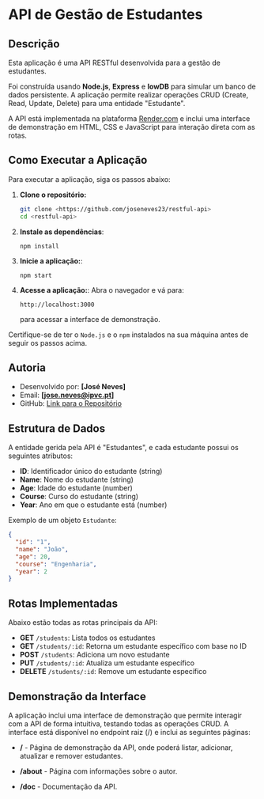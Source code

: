 # API de Gestão de Estudantes

## Descrição

Esta aplicação é uma API RESTful desenvolvida para a gestão de estudantes.

Foi construída usando **Node.js**, **Express** e **lowDB** para simular um banco de dados persistente.
A aplicação permite realizar operações CRUD (Create, Read, Update, Delete) para uma entidade "Estudante".

A API está implementada na plataforma [Render.com](https://restful-api-2bex.onrender.com/) e inclui uma interface de demonstração em HTML, CSS e JavaScript para interação direta com as rotas.

## Como Executar a Aplicação

Para executar a aplicação, siga os passos abaixo:

1. **Clone o repositório:**

   ```sh
   git clone <https://github.com/joseneves23/restful-api>
   cd <restful-api>
   ```

2. **Instale as dependências**:

   `npm install`

3. **Inicie a aplicação:**:

   `npm start`

4. **Acesse a aplicação:**:
   Abra o navegador e vá para:

   `http://localhost:3000`

   para acessar a interface de demonstração.

Certifique-se de ter o `Node.js` e o `npm` instalados na sua máquina antes de seguir os passos acima.

## Autoria

- Desenvolvido por: **[José Neves]**
- Email: **[jose.neves@ipvc.pt]**
- GitHub: [Link para o Repositório](https://github.com/joseneves23/restful-api)

## Estrutura de Dados

A entidade gerida pela API é "Estudantes", e cada estudante possui os seguintes atributos:

- **ID**: Identificador único do estudante (string)
- **Name**: Nome do estudante (string)
- **Age**: Idade do estudante (number)
- **Course**: Curso do estudante (string)
- **Year**: Ano em que o estudante está (number)

Exemplo de um objeto `Estudante`:

```json
{
  "id": "1",
  "name": "João",
  "age": 20,
  "course": "Engenharia",
  "year": 2
}
```

## Rotas Implementadas

Abaixo estão todas as rotas principais da API:

- **GET** `/students`: Lista todos os estudantes
- **GET** `/students/:id`: Retorna um estudante específico com base no ID
- **POST** `/students`: Adiciona um novo estudante
- **PUT** `/students/:id`: Atualiza um estudante específico
- **DELETE** `/students/:id`: Remove um estudante específico

## Demonstração da Interface

A aplicação inclui uma interface de demonstração que permite interagir com a API de forma intuitiva, testando todas as operações CRUD.
A interface está disponível no endpoint raiz (/) e inclui as seguintes páginas:

- **/** - Página de demonstração da API, onde poderá listar, adicionar, atualizar e remover estudantes.

- **/about** - Página com informações sobre o autor.

- **/doc** - Documentação da API.
